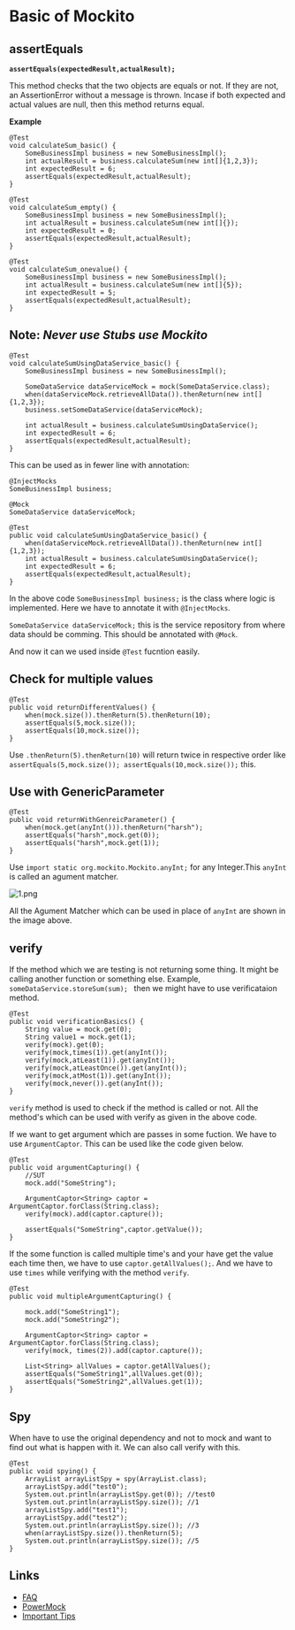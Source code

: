 # Basic of Mockito #

## assertEquals ##

**`assertEquals(expectedResult,actualResult);`**

This method checks that the two objects are equals or not. If they are not, an AssertionError without a message is thrown. Incase if both expected and actual values are null, then this method returns equal.

**Example**

    @Test
	void calculateSum_basic() {
		SomeBusinessImpl business = new SomeBusinessImpl();
		int actualResult = business.calculateSum(new int[]{1,2,3});
		int expectedResult = 6;
		assertEquals(expectedResult,actualResult);
	}
	
	@Test
	void calculateSum_empty() {
		SomeBusinessImpl business = new SomeBusinessImpl();
		int actualResult = business.calculateSum(new int[]{});
		int expectedResult = 0;
		assertEquals(expectedResult,actualResult);
	}
	
	@Test
	void calculateSum_onevalue() {
		SomeBusinessImpl business = new SomeBusinessImpl();
		int actualResult = business.calculateSum(new int[]{5});
		int expectedResult = 5;
		assertEquals(expectedResult,actualResult);
	}

## **Note:** _Never use Stubs use **Mockito**_ ##

	@Test
	void calculateSumUsingDataService_basic() {
		SomeBusinessImpl business = new SomeBusinessImpl();

		SomeDataService dataServiceMock = mock(SomeDataService.class);
		when(dataServiceMock.retrieveAllData()).thenReturn(new int[]{1,2,3});
		business.setSomeDataService(dataServiceMock);

		int actualResult = business.calculateSumUsingDataService();
		int expectedResult = 6;
		assertEquals(expectedResult,actualResult);
	}

This can be used as in fewer line with annotation:

	@InjectMocks
	SomeBusinessImpl business;
	
	@Mock
	SomeDataService dataServiceMock;

	@Test
	public void calculateSumUsingDataService_basic() {
		when(dataServiceMock.retrieveAllData()).thenReturn(new int[]{1,2,3});
		int actualResult = business.calculateSumUsingDataService();
		int expectedResult = 6;
		assertEquals(expectedResult,actualResult);
	}

In the above code `SomeBusinessImpl business;` is the class where logic is implemented. Here we have to annotate it with `@InjectMocks`.

`SomeDataService dataServiceMock;` this is the service repository from where data should be comming. This should be annotated with `@Mock`.

And now it can we used inside `@Test` fucntion easily.

## Check for multiple values

	@Test
	public void returnDifferentValues() {
		when(mock.size()).thenReturn(5).thenReturn(10);
		assertEquals(5,mock.size());
		assertEquals(10,mock.size());
	}

Use `.thenReturn(5).thenReturn(10)` will return twice in respective order like `assertEquals(5,mock.size()); assertEquals(10,mock.size());` this.

## Use with GenericParameter ##

	@Test
	public void returnWithGenreicParameter() {
		when(mock.get(anyInt())).thenReturn("harsh");
		assertEquals("harsh",mock.get(0));
		assertEquals("harsh",mock.get(1));
	}

Use `import static org.mockito.Mockito.anyInt;` for any Integer.This `anyInt` is called an agument matcher.

![1.png](link)

All the Agument Matcher which can be used in place of `anyInt` are shown in the image above.

## verify ##

If the method which we are testing is not returning some thing. It might be calling another function or something else. Example, `someDataService.storeSum(sum); ` then we might have to use verificataion method.

	@Test
	public void verificationBasics() {
		String value = mock.get(0);
		String value1 = mock.get(1);
		verify(mock).get(0);
		verify(mock,times(1)).get(anyInt());
		verify(mock,atLeast(1)).get(anyInt());
		verify(mock,atLeastOnce()).get(anyInt());
		verify(mock,atMost(1)).get(anyInt());
		verify(mock,never()).get(anyInt());
	}

`verify` method is used to check if the method is called or not. All the method's which can be used with verify as given in the above code.

If we want to get argument which are passes in some fuction. We have to use `ArgumentCaptor`. This can be used like the code given below.

	@Test
	public void argumentCapturing() {
		//SUT
		mock.add("SomeString");
		
		ArgumentCaptor<String> captor = ArgumentCaptor.forClass(String.class);
		verify(mock).add(captor.capture());
		
		assertEquals("SomeString",captor.getValue());
	}

If the some function is called multiple time's and your have get the value each time then, we have to use `captor.getAllValues();`. And we have to use `times` while verifying with the method `verify`.

	@Test
	public void multipleArgumentCapturing() {
		
		mock.add("SomeString1");
		mock.add("SomeString2");
		
		ArgumentCaptor<String> captor = ArgumentCaptor.forClass(String.class);
		verify(mock, times(2)).add(captor.capture());
		
		List<String> allValues = captor.getAllValues();
		assertEquals("SomeString1",allValues.get(0));
		assertEquals("SomeString2",allValues.get(1));
	}

## Spy ##

When have to use the original dependency and not to mock and want to find out what is happen with it. We can also call verify with this.

	@Test
	public void spying() {
		ArrayList arrayListSpy = spy(ArrayList.class);
		arrayListSpy.add("test0"); 
		System.out.println(arrayListSpy.get(0)); //test0
		System.out.println(arrayListSpy.size()); //1
		arrayListSpy.add("test1"); 
		arrayListSpy.add("test2");
		System.out.println(arrayListSpy.size()); //3
		when(arrayListSpy.size()).thenReturn(5);
		System.out.println(arrayListSpy.size()); //5
	}


## Links ##

* [FAQ](https://github.com/mockito/mockito/wiki/FAQ)
* [PowerMock](https://github.com/in28minutes/MockitoTutorialForBeginners/tree/master/src/main/java/com/in28minutes/powermock)
* [Important Tips](https://github.com/in28minutes/in28minutes-initiatives/blob/master/The-in28Minutes-TroubleshootingGuide-And-FAQ/quick-start.md)